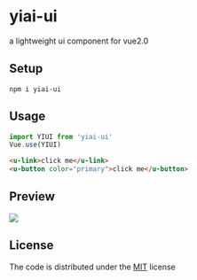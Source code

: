 # yiai-ui

a lightweight ui component for vue2.0
## Setup
```
npm i yiai-ui
```

## Usage

``` js
import YIUI from 'yiai-ui'
Vue.use(YIUI)
```

``` html
<u-link>click me</u-link>
<u-button color="primary">click me</u-button>
```

## Preview

![](https://user-images.githubusercontent.com/6310131/47153017-e3d31880-d310-11e8-9bea-f53cb2cb22c6.png)

## License

The code is distributed under the [MIT](http://opensource.org/licenses/MIT) license